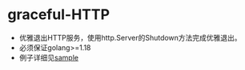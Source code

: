 # graceful-HTTP 

* 优雅退出HTTP服务，使用http.Server的Shutdown方法完成优雅退出。
* 必须保证golang>=1.18
* 例子详细见[sample](https://github.com/YuleiGong/luffy/blob/main/graceful-HTTP/example/sample.go)

